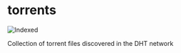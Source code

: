 torrents 
========
![Indexed](https://img.shields.io/badge/indexed-81226-blue)

Collection of torrent files discovered in the DHT network
